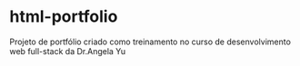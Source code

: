 # html-portfolio
Projeto de portfólio criado como treinamento no curso de desenvolvimento web full-stack da Dr.Angela Yu

